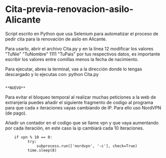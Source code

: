 # Cita-previa-renovacion-asilo-Alicante
  Script escrito en Python que usa Selenium para automatizar el proceso de pedir cita para la renovación de asilo en Alicante.

  Para usarlo, abrir el archivo Cita.py y en la línea 12 modificar los valores "TuNie" "TuNombre" 1111 "TuPais" por tus respectivos datos, es importante 
  escribir los valores entre comillas menos la fecha de nacimiento.

  Para ejecutar, abres la terminal, vas a la dirección donde lo tengas descargado y lo ejecutas con: python Cita.py

                                                                  **NUEVO**
  
  Para evitar el bloqueo temporal al realizar muchas peticiones a la web de extranjería puedes añadir el siguiente fragmento de codigo al programa para que cada x 
  iteraciones vayas cambiando de IP. Para ello uso NordVPN (de pago).

  Añadir un contador en el codigo que se llame vpn y que vaya aumentando por cada iteración, en este caso la ip cambiará cada 10 iteraciones.
  ```
      if vpn % 10 == 0:
            try:
                subprocess.run(['nordvpn', '-c'], check=True)
            time.sleep(8)
```
  
